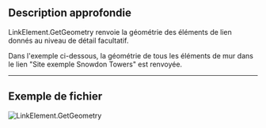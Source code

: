 ## Description approfondie
LinkElement.GetGeometry renvoie la géométrie des éléments de lien donnés au niveau de détail facultatif.

Dans l'exemple ci-dessous, la géométrie de tous les éléments de mur dans le lien "Site exemple Snowdon Towers" est renvoyée.

___
## Exemple de fichier

![LinkElement.GetGeometry](./Revit.Elements.LinkElement.GetGeometry_img.jpg)
